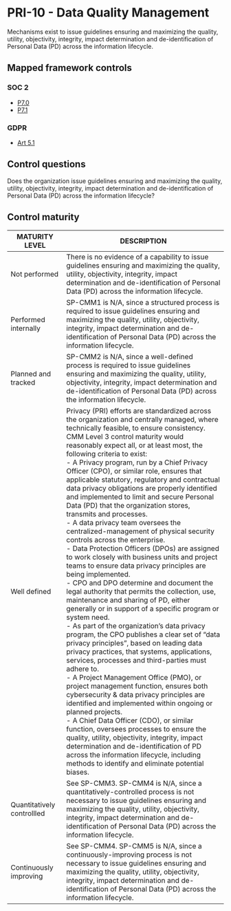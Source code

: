 # PRI-10 - Data Quality Management
Mechanisms exist to issue guidelines ensuring and maximizing the quality, utility, objectivity, integrity, impact determination and de-identification of Personal Data (PD) across the information lifecycle.
## Mapped framework controls
### SOC 2
- [P7.0](../soc2/p70.md)
- [P7.1](../soc2/p71.md)
### GDPR
- [Art 5.1](../gdpr/art5.md#Article-51)
## Control questions
Does the organization issue guidelines ensuring and maximizing the quality, utility, objectivity, integrity, impact determination and de-identification of Personal Data (PD) across the information lifecycle?
## Control maturity
|       MATURITY LEVEL       |                                                                                                                                                                                                                                                                                                                                                                                                                                                                                                                                                                                                                                                                                                                                                                                                                                                                                        DESCRIPTION                                                                                                                                                                                                                                                                                                                                                                                                                                                                                                                                                                                                                                                                                                                                                                                                                                                                                         |
|----------------------------|--------------------------------------------------------------------------------------------------------------------------------------------------------------------------------------------------------------------------------------------------------------------------------------------------------------------------------------------------------------------------------------------------------------------------------------------------------------------------------------------------------------------------------------------------------------------------------------------------------------------------------------------------------------------------------------------------------------------------------------------------------------------------------------------------------------------------------------------------------------------------------------------------------------------------------------------------------------------------------------------------------------------------------------------------------------------------------------------------------------------------------------------------------------------------------------------------------------------------------------------------------------------------------------------------------------------------------------------------------------------------------------------------------------------------------------------------------------------------------------------------------------------------------------------------------------------------------------------------------------------------------------------------------------------------------------------------------------------------------------------------------------------------------------------|
| Not performed              | There is no evidence of a capability to issue guidelines ensuring and maximizing the quality, utility, objectivity, integrity, impact determination and de-identification of Personal Data (PD) across the information lifecycle.                                                                                                                                                                                                                                                                                                                                                                                                                                                                                                                                                                                                                                                                                                                                                                                                                                                                                                                                                                                                                                                                                                                                                                                                                                                                                                                                                                                                                                                                                                                                                          |
| Performed internally       | SP-CMM1 is N/A, since a structured process is required to issue guidelines ensuring and maximizing the quality, utility, objectivity, integrity, impact determination and de-identification of Personal Data (PD) across the information lifecycle.                                                                                                                                                                                                                                                                                                                                                                                                                                                                                                                                                                                                                                                                                                                                                                                                                                                                                                                                                                                                                                                                                                                                                                                                                                                                                                                                                                                                                                                                                                                                        |
| Planned and tracked        | SP-CMM2 is N/A, since a well-defined process is required to issue guidelines ensuring and maximizing the quality, utility, objectivity, integrity, impact determination and de-identification of Personal Data (PD) across the information lifecycle.                                                                                                                                                                                                                                                                                                                                                                                                                                                                                                                                                                                                                                                                                                                                                                                                                                                                                                                                                                                                                                                                                                                                                                                                                                                                                                                                                                                                                                                                                                                                      |
| Well defined               | Privacy (PRI) efforts are standardized across the organization and centrally managed, where technically feasible, to ensure consistency. CMM Level 3 control maturity would reasonably expect all, or at least most, the following criteria to exist:<br>- A Privacy program, run by a Chief Privacy Officer (CPO), or similar role, ensures that applicable statutory, regulatory and contractual data privacy obligations are properly identified and implemented to limit and secure Personal Data (PD) that the organization stores, transmits and processes.<br>- A data privacy team oversees the centralized-management of physical security controls across the enterprise. <br>- Data Protection Officers (DPOs) are assigned to work closely with business units and project teams to ensure data privacy principles are being implemented.<br>- CPO and DPO determine and document the legal authority that permits the collection, use, maintenance and sharing of PD, either generally or in support of a specific program or system need.<br>- As part of the organization’s data privacy program, the CPO publishes a clear set of “data privacy principles”, based on leading data privacy practices, that systems, applications, services, processes and third-parties must adhere to. <br>- A Project Management Office (PMO), or project management function, ensures both cybersecurity & data privacy principles are identified and implemented within ongoing or planned projects.<br>- A Chief Data Officer (CDO), or similar function, oversees processes to ensure the quality, utility, objectivity, integrity, impact determination and de-identification of PD across the information lifecycle, including methods to identify and eliminate potential biases. |
| Quantitatively controllled | See SP-CMM3. SP-CMM4 is N/A, since a quantitatively-controlled process is not necessary to issue guidelines ensuring and maximizing the quality, utility, objectivity, integrity, impact determination and de-identification of Personal Data (PD) across the information lifecycle.                                                                                                                                                                                                                                                                                                                                                                                                                                                                                                                                                                                                                                                                                                                                                                                                                                                                                                                                                                                                                                                                                                                                                                                                                                                                                                                                                                                                                                                                                                       |
| Continuously improving     | See SP-CMM4. SP-CMM5 is N/A, since a continuously-improving process is not necessary to issue guidelines ensuring and maximizing the quality, utility, objectivity, integrity, impact determination and de-identification of Personal Data (PD) across the information lifecycle.                                                                                                                                                                                                                                                                                                                                                                                                                                                                                                                                                                                                                                                                                                                                                                                                                                                                                                                                                                                                                                                                                                                                                                                                                                                                                                                                                                                                                                                                                                          |
